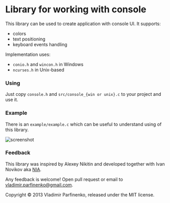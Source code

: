 # Library for working with console

This library can be used to create application with console UI. It supports:

* colors
* text positioning
* keyboard events handling

Implementation uses:

* `conio.h` and `wincon.h` in Windows
* `ncurses.h` in Unix-based

### Using

Just copy `console.h` and `src/console_{win or unix}.c` to your project and use
it.

### Example

There is an `example/example.c` which can be useful to understand using of this
library.

![screenshot](https://github.com/cypok/console_graphics/raw/master/example/screenshot.png)

### Feedback

This library was inspired by Alexey Nikitin and developed together
with Ivan Novikov aka [NIA](https://github.com/NIA).

Any feedback is welcome! Open pull request or email to
vladimir.parfinenko@gmail.com.

Copyright © 2013 Vladimir Parfinenko, released under the MIT license.

